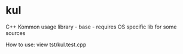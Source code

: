 kul
===

C++ Kommon usage library - base - requires OS specific lib for some sources

How to use:
view tst/kul.test.cpp
